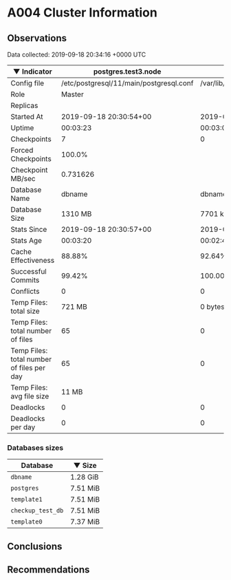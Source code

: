 # A004 Cluster Information #

## Observations ##
Data collected: 2019-09-18 20:34:16 +0000 UTC  

|&#9660;&nbsp;Indicator | postgres.test3.node | postgres.test1.node | postgres.test2.node |
|--------|-------|-------- |-------- |
|Config file |/etc/postgresql/11/main/postgresql.conf|/var/lib/postgresql/11/data1/postgresql.conf|/var/lib/postgresql/11/data2/postgresql.conf|
|Role |Master|<no value>|<no value>|
|Replicas ||<no value>|<no value>|
|Started At |2019-09-18&nbsp;20:30:54+00|2019-09-18 20:31:03+00|2019-09-18 20:31:07+00|
|Uptime |00:03:23|00:03:02|00:03:04|
|Checkpoints |7|0|0|
|Forced Checkpoints |100.0%|<no value>|<no value>|
|Checkpoint MB/sec |0.731626|<no value>|<no value>|
|Database Name |dbname|dbname|dbname|
|Database Size |1310&nbsp;MB|7701 kB|7701 kB|
|Stats Since |2019-09-18&nbsp;20:30:57+00|2019-09-18 20:31:24+00|2019-09-18 20:31:24+00|
|Stats Age |00:03:20|00:02:41|00:02:47|
|Cache Effectiveness |88.88%|92.64%|92.64%|
|Successful Commits |99.42%|100.00%|100.00%|
|Conflicts |0|0|0|
|Temp Files: total size |721&nbsp;MB|0 bytes|0 bytes|
|Temp Files: total number of files |65|0|0|
|Temp Files: total number of files per day |65|0|0|
|Temp Files: avg file size |11&nbsp;MB|<no value>|<no value>|
|Deadlocks |0|0|0|
|Deadlocks per day |0|0|0|


### Databases sizes ###

| Database | &#9660;&nbsp;Size |
|----------|--------|
| `dbname` | 1.28&nbsp;GiB |
| `postgres` | 7.51&nbsp;MiB |
| `template1` | 7.51&nbsp;MiB |
| `checkup_test_db` | 7.51&nbsp;MiB |
| `template0` | 7.37&nbsp;MiB |


## Conclusions ##


## Recommendations ##

